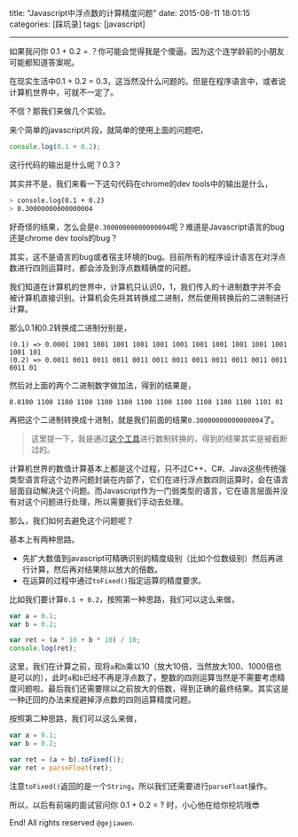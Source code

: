 title: "Javascript中浮点数的计算精度问题"
date: 2015-08-11 18:01:15
categories: [踩坑录]
tags: [javascript]

---

如果我问你 0.1 + 0.2 = ？你可能会觉得我是个傻逼。因为这个连学龄前的小朋友可能都知道答案呢。

在现实生活中0.1 + 0.2 = 0.3，这当然没什么问题的。但是在程序语言中，或者说计算机世界中，可就不一定了。

不信？那我们来做几个实验。

来个简单的javascript片段，就简单的使用上面的问题吧，

```javascript
console.log(0.1 + 0.2);
```

这行代码的输出是什么呢？0.3？

其实并不是，我们来看一下这句代码在chrome的dev tools中的输出是什么，

```bash
> console.log(0.1 + 0.2)
> 0.30000000000000004
```

好奇怪的结果，怎么会是`0.30000000000000004`呢？难道是Javascript语言的bug还是chrome dev tools的bug？

其实，这不是语言的bug或者宿主环境的bug。目前所有的程序设计语言在对浮点数进行四则运算时，都会涉及到浮点数精确度的问题。

我们知道在计算机的世界中，计算机只认识0，1，我们传入的十进制数字并不会被计算机直接识别。计算机会先将其转换成二进制，然后使用转换后的二进制进行计算。

那么0.1和0.2转换成二进制分别是，

```
(0.1) => 0.0001 1001 1001 1001 1001 1001 1001 1001 1001 1001 1001 1001 1001 101
(0.2) => 0.0011 0011 0011 0011 0011 0011 0011 0011 0011 0011 0011 0011 0011 01
```

然后对上面的两个二进制数字做加法，得到的结果是，

```
0.0100 1100 1100 1100 1100 1100 1100 1100 1100 1100 1100 1100 1101 01
```

再把这个二进制转换成十进制，就是我们前面的结果`0.30000000000000004`了。

> 这里提一下，我是通过[这个工具](http://tool.oschina.net/hexconvert/)进行数制转换的，得到的结果其实是被截断过的。

计算机世界的数值计算基本上都是这个过程，只不过C++、C#、Java这些传统强类型语言将这个边界问题封装在内部了，它们在进行浮点数四则运算时，会在语言层面自动解决这个问题。而Javascript作为一门弱类型的语言，它在语言层面并没有对这个问题进行处理，所以需要我们手动去处理。

那么，我们如何去避免这个问题呢？

基本上有两种思路。

- 先扩大数值到javascript可精确识别的精度级别（比如个位数级别）然后再进行计算，然后再对结果除以放大的倍数。
- 在运算的过程中通过`toFixed()`指定运算的精度要求。

比如我们要计算`0.1 + 0.2`，按照第一种思路，我们可以这么来做，

```javascript
var a = 0.1;
var b = 0.2;

var ret = (a * 10 + b * 10) / 10;
console.log(ret);
```

这里，我们在计算之前，现将`a`和`b`乘以10（放大10倍，当然放大100、1000倍也是可以的），此时`a`和`b`已经不再是浮点数了，整数的四则运算当然是不需要考虑精度问题啦。最后我们还需要除以之前放大的倍数，得到正确的最终结果。其实这是一种迂回的办法来规避掉浮点数的四则运算精度问题。

按照第二种思路，我们可以这么来做，

```javascript
var a = 0.1;
var b = 0.2;

var ret = (a + b).toFixed(1);
var ret = parseFloat(ret);
```

注意`toFixed()`返回的是一个`String`，所以我们还需要进行`parseFloat`操作。

所以，以后有前端的面试官问你 0.1 + 0.2 = ? 时，小心他在给你挖坑哦😎



End! All rights reserved `@gejiawen`.


